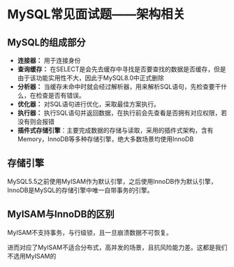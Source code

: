 # MySQL常见面试题——架构相关

## MySQL的组成部分

- **连接器：** 用于连接身份
- **查询缓存：** 在SELECT是会先去缓存中寻找是否要查找的数据是否缓存，但是由于该功能实用性不大，因此于MySQL8.0中正式删除
- **分析器：** 当缓存未命中时就会经过解析器，用来解析SQL语句，先检查要干什么，在检查是否有错误。
- **优化器：** 对SQL语句进行优化，采取最佳方案执行。
- **执行器：** 执行SQL语句并返回数据，在执行前会先查看是否拥有对应权限，若没有则会报错
- **插件式存储引擎**：主要完成数据的存储与读取，采用的插件式架构，含有Memory，InnoDB等多种存储引擎，绝大多数场景均使用InnoDB
## 存储引擎

MySQL5.5之前使用MyISAM作为默认引擎，之后使用InnoDB作为默认引擎，InnoDB是MySQL的存储引擎中唯一自带事务的引擎。

## MyISAM与InnoDB的区别

MyISAM不支持事务，与行级锁，且一旦崩溃数据不可恢复。

进而对应了MyISAM不适合分布式，高并发的场景，且抗风险能力差。这都是我们不选用MyISAM的